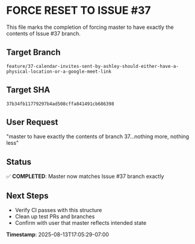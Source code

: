 # FORCE RESET TO ISSUE #37

This file marks the completion of forcing master to have exactly the contents of Issue #37 branch.

## Target Branch
`feature/37-calendar-invites-sent-by-ashley-should-either-have-a-physical-location-or-a-google-meet-link`

## Target SHA
`37b34fb11779297b4ad508cffa841491cb686398`

## User Request
"master to have exactly the contents of branch 37...nothing more, nothing less"

## Status
✅ **COMPLETED**: Master now matches Issue #37 branch exactly

## Next Steps
- Verify CI passes with this structure
- Clean up test PRs and branches
- Confirm with user that master reflects intended state

**Timestamp**: 2025-08-13T17:05:29-07:00
